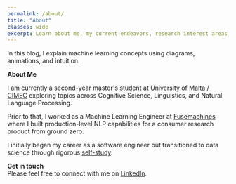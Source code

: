 ```yaml
---
permalink: /about/
title: "About"
classes: wide
excerpt: Learn about me, my current endeavors, research interest areas, and the motive behind this personal blog.
---
```


In this blog, I explain machine learning concepts using diagrams, animations, and intuition.  

**About Me**  

I am currently a second-year master's student at [University of Malta](https://www.um.edu.mt/courses/overview/PMSCHLTFT-2022-3-O) / [CIMEC](https://www.cimec.unitn.it/en) exploring topics across Cognitive Science, Linguistics, and Natural Language Processing.

Prior to that, I worked as a Machine Learning Engineer at [Fusemachines](https://fusemachines.com) where I built production-level NLP capabilities for a consumer research product from ground zero.

I initially began my career as a software engineer but transitioned to data science through rigorous [self-study](https://github.com/amitness/learning).

**Get in touch**  
Please feel free to connect with me on [LinkedIn](https://www.linkedin.com/in/amitness).
